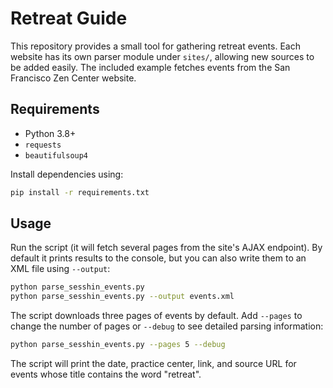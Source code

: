 # Retreat Guide

This repository provides a small tool for gathering retreat events.  Each website
has its own parser module under `sites/`, allowing new sources to be added
easily.  The included example fetches events from the San Francisco Zen Center
website.

## Requirements

- Python 3.8+
- `requests`
- `beautifulsoup4`

Install dependencies using:

```bash
pip install -r requirements.txt
```

## Usage

Run the script (it will fetch several pages from the site's AJAX endpoint). By default
it prints results to the console, but you can also write them to an XML file using
`--output`:

```bash
python parse_sesshin_events.py
python parse_sesshin_events.py --output events.xml
```

The script downloads three pages of events by default. Add `--pages` to change
the number of pages or `--debug` to see detailed parsing information:

```bash
python parse_sesshin_events.py --pages 5 --debug
```

The script will print the date, practice center, link, and source URL for events
whose title contains the word "retreat".
